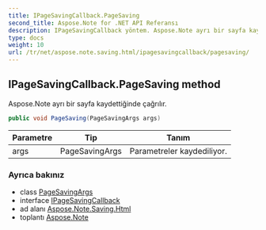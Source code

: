 ```yaml
---
title: IPageSavingCallback.PageSaving
second_title: Aspose.Note for .NET API Referansı
description: IPageSavingCallback yöntem. Aspose.Note ayrı bir sayfa kaydettiğinde çağrılır.
type: docs
weight: 10
url: /tr/net/aspose.note.saving.html/ipagesavingcallback/pagesaving/
---
```

## IPageSavingCallback.PageSaving method

Aspose.Note ayrı bir sayfa kaydettiğinde çağrılır.

```csharp
public void PageSaving(PageSavingArgs args)
```

| Parametre | Tip | Tanım |
| --- | --- | --- |
| args | PageSavingArgs | Parametreler kaydediliyor. |

### Ayrıca bakınız

* class [PageSavingArgs](../../pagesavingargs/)
* interface [IPageSavingCallback](../)
* ad alanı [Aspose.Note.Saving.Html](../../ipagesavingcallback/)
* toplantı [Aspose.Note](../../../)


